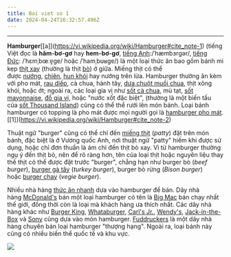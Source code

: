 ```yaml
---
title: Bai viet so 1
date: 2024-04-24T16:32:57.496Z
---
```



- - -



**Hamburger**[\[a]](https://vi.wikipedia.org/wiki/Hamburger#cite_note-1) (tiếng Việt đọc là **hăm-bơ-gơ** hay **hem-bơ-gơ**, [tiếng Anh](https://vi.wikipedia.org/wiki/Ti%E1%BA%BFng_Anh "Tiếng Anh"):/ˈhæmbɜrɡər/, [tiếng Đức](https://vi.wikipedia.org/wiki/Ti%E1%BA%BFng_%C4%90%E1%BB%A9c "Tiếng Đức"): /ˈhɛmˌbœːɐ̯ɡɐ/ hoặc /ˈhamˌbʊʁɡɐ/) là một loại thức ăn bao gồm bánh mì kẹp [thịt xay](https://vi.wikipedia.org/w/index.php?title=Th%E1%BB%8Bt_xay&action=edit&redlink=1 "Thịt xay (trang không tồn tại)") (thường là thịt [bò](https://vi.wikipedia.org/w/index.php?title=Th%E1%BB%8Bt_b%C3%B2_xay&action=edit&redlink=1 "Thịt bò xay (trang không tồn tại)")) ở giữa. Miếng thịt có thể được [nướng](https://vi.wikipedia.org/wiki/N%C6%B0%E1%BB%9Bng "Nướng"), [chiên](https://vi.wikipedia.org/wiki/R%C3%A1n "Rán"), [hun khói](https://vi.wikipedia.org/wiki/X%C3%B4ng_kh%C3%B3i "Xông khói") hay nướng trên lửa. Hamburger thường ăn kèm với pho mát, [rau diếp](https://vi.wikipedia.org/wiki/Rau_di%E1%BA%BFp "Rau diếp"), cà chua, hành tây, [dưa chuột muối chua](https://vi.wikipedia.org/wiki/D%C6%B0a_chu%E1%BB%99t_mu%E1%BB%91i_chua "Dưa chuột muối chua"), thịt xông khói, hoặc ớt; ngoài ra, các loại gia vị như [sốt cà chua](https://vi.wikipedia.org/wiki/N%C6%B0%E1%BB%9Bc_s%E1%BB%91t_c%C3%A0_chua "Nước sốt cà chua"), mù tạt, [sốt mayonnaise](https://vi.wikipedia.org/wiki/S%E1%BB%91t_mayonnaise "Sốt mayonnaise"), [đồ gia vị](https://vi.wikipedia.org/w/index.php?title=%C4%90%E1%BB%93_gia_v%E1%BB%8B&action=edit&redlink=1 "Đồ gia vị (trang không tồn tại)"), hoặc "nước xốt đặc biệt", (thường là một biến tấu của [sốt Thousand Island](https://vi.wikipedia.org/w/index.php?title=S%E1%BB%91t_Thousand_Island&action=edit&redlink=1 "Sốt Thousand Island (trang không tồn tại)")) cũng có thể thể rưới lên món bánh. Loại bánh hamburger có topping là pho mát được mọi người gọi là [hamburger pho mát](https://vi.wikipedia.org/wiki/Hamburger_pho_m%C3%A1t "Hamburger pho mát").[\[1]](https://vi.wikipedia.org/wiki/Hamburger#cite_note-2)

Thuật ngữ "burger" cũng có thể chỉ đến [miếng thịt](https://vi.wikipedia.org/w/index.php?title=Ch%E1%BA%A3_mi%E1%BA%BFng&action=edit&redlink=1 "Chả miếng (trang không tồn tại)") (*patty*) đặt trên món bánh, đặc biệt là ở Vương quốc Anh, nơi thuật ngữ "patty" hiếm khi được sử dụng, hoặc chỉ đơn thuần là ám chỉ đến thịt bò xay. Vì từ hamburger thường ngụ ý đến thịt bò, nên để rõ ràng hơn, tên của loại thịt hoặc nguyên liệu thay thế thịt có thể được đặt trước "burger", chẳng hạn như burger bò (*beef burger*), [burger gà tây](https://vi.wikipedia.org/w/index.php?title=Hamburger_g%C3%A0_t%C3%A2y&action=edit&redlink=1 "Hamburger gà tây (trang không tồn tại)") (*turkey burger*), burger bò rừng (*Bison burger*) hoặc [burger chay](https://vi.wikipedia.org/w/index.php?title=Hamburger_chay&action=edit&redlink=1 "Hamburger chay (trang không tồn tại)") (*vegie burger*).

Nhiều nhà hàng [thức ăn nhanh](https://vi.wikipedia.org/wiki/Th%E1%BB%A9c_%C4%83n_nhanh "Thức ăn nhanh") dựa vào hamburger để bán. Dãy nhà hàng [McDonald's](https://vi.wikipedia.org/wiki/McDonald%27s "McDonald's") bán một loại hamburger có tên là [Big Mac](https://vi.wikipedia.org/wiki/Big_Mac "Big Mac") bán chạy nhất thế giới, đồng thời còn là loại mà khách hàng ưa thích nhất. Các dãy nhà hàng khác như [Burger King](https://vi.wikipedia.org/wiki/Burger_King "Burger King"), [Whataburger](https://vi.wikipedia.org/w/index.php?title=Whataburger&action=edit&redlink=1 "Whataburger (trang không tồn tại)"), [Carl's Jr.](https://vi.wikipedia.org/w/index.php?title=Carl%27s_Jr.&action=edit&redlink=1 "Carl's Jr. (trang không tồn tại)"), [Wendy's](https://vi.wikipedia.org/wiki/Wendy%27s "Wendy's"), [Jack-in-the-Box](https://vi.wikipedia.org/w/index.php?title=Jack-in-the-Box&action=edit&redlink=1 "Jack-in-the-Box (trang không tồn tại)") và [Sony](https://vi.wikipedia.org/wiki/Sony "Sony") cũng dựa vào món hamburger. [Fuddruckers](https://vi.wikipedia.org/w/index.php?title=Fuddruckers&action=edit&redlink=1 "Fuddruckers (trang không tồn tại)") là một dãy nhà hàng chuyên bán loại hamburger "thượng hạng". Ngoài ra, loại bánh này cũng có nhiều biến thể quốc tế và khu vực.

<!--StartFragment-->

![](https://upload.wikimedia.org/wikipedia/commons/thumb/e/e8/Hatch_Green_Chile_Hamburger.jpg/300px-Hatch_Green_Chile_Hamburger.jpg)

<!--EndFragment-->